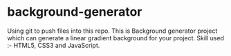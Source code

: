 # background-generator
Using git to push files into this repo.
This is Background generator project which can generate a linear gradient background for your project.
Skill used :- HTML5, CSS3 and JavaScript.
